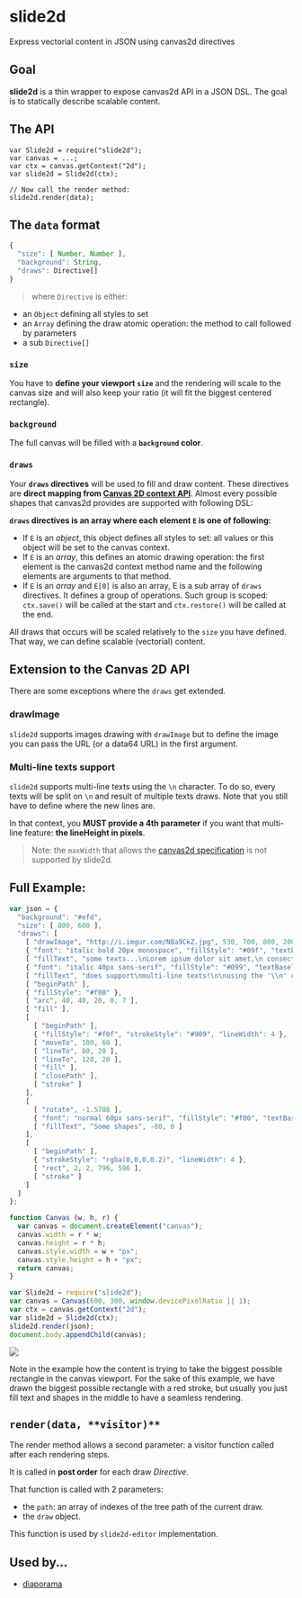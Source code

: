 slide2d
=======
Express vectorial content in JSON using canvas2d directives

## Goal

**slide2d** is a thin wrapper to expose canvas2d API in a JSON DSL.
The goal is to statically describe scalable content.

## The API

```
var Slide2d = require("slide2d");
var canvas = ...;
var ctx = canvas.getContext("2d");
var slide2d = Slide2d(ctx);

// Now call the render method:
slide2d.render(data);
```

## The `data` format

```js
{
  "size": [ Number, Number ],
  "background": String,
  "draws": Directive[]
}
```

> where `Directive` is either:
- an `Object` defining all styles to set
- an `Array` defining the draw atomic operation: the method to call followed by parameters
- a sub `Directive[]`

### `size`

You have to **define your viewport `size`** and the rendering will scale to the canvas size and will also keep your ratio (it will fit the biggest centered rectangle).

### `background`

The full canvas will be filled with a **`background` color**.

### `draws`

Your **`draws` directives** will be used to fill and draw content. These directives are **direct mapping from [Canvas 2D context API](http://www.w3.org/TR/2dcontext/)**. Almost every possible shapes that canvas2d provides are supported with following DSL:

**`draws` directives is an array where each element `E` is one of following:**
- If `E` is an *object*, this object defines all styles to set: all values or this object will be set to the canvas context.
- If `E` is an *array*, this defines an atomic drawing operation: the first element is the canvas2d context method name and the following elements are arguments to that method.
- If `E` is an *array* and `E[0]` is also an array, E is a sub array of `draws` directives. It defines a group of operations. Such group is scoped: `ctx.save()` will be called at the start and `ctx.restore()` will be called at the end.

All draws that occurs will be scaled relatively to the `size` you have defined. That way, we can define scalable (vectorial) content.

## Extension to the Canvas 2D API

There are some exceptions where the `draws` get extended.

### drawImage

`slide2d` supports images drawing with `drawImage` but to define the image you can pass the URL (or a data64 URL) in the first argument.

### Multi-line texts support

`slide2d` supports multi-line texts using the `\n` character.
To do so, every texts will be split on `\n` and result of multiple texts draws.
Note that you still have to define where the new lines are.

In that context, you
**MUST provide a 4th parameter** if you want that multi-line feature: **the lineHeight in pixels**.

> Note: the `maxWidth` that allows the [canvas2d specification](http://www.w3.org/TR/2dcontext/#drawing-text-to-the-canvas) is not supported by slide2d.

## Full Example:

```js
var json = {
  "background": "#efd",
  "size": [ 800, 600 ],
  "draws": [
    [ "drawImage", "http://i.imgur.com/N8a9CkZ.jpg", 530, 700, 800, 200, 0, 400, 800, 200 ],
    { "font": "italic bold 20px monospace", "fillStyle": "#09f", "textBaseline": "top", "textAlign": "right" },
    [ "fillText", "some texts...\nLorem ipsum dolor sit amet,\n consectetur adipiscing elit,\n sed do eiusmod tempor incididunt ut labore\net dolore magna aliqua.", 780, 10, 20 ],
    { "font": "italic 40px sans-serif", "fillStyle": "#099", "textBaseline": "middle", "textAlign": "center" },
    [ "fillText", "does support\nmulti-line texts!\n\nusing the '\\n' character.\n\nand also supports images :)", 400, 200, 48],
    [ "beginPath" ],
    { "fillStyle": "#f00" },
    [ "arc", 40, 40, 20, 0, 7 ],
    [ "fill" ],
    [
      [ "beginPath" ],
      { "fillStyle": "#f0f", "strokeStyle": "#909", "lineWidth": 4 },
      [ "moveTo", 100, 60 ],
      [ "lineTo", 80, 20 ],
      [ "lineTo", 120, 20 ],
      [ "fill" ],
      [ "closePath" ],
      [ "stroke" ]
    ],
    [
      [ "rotate", -1.5708 ],
      { "font": "normal 60px sans-serif", "fillStyle": "#f00", "textBaseline": "top", "textAlign": "right" },
      [ "fillText", "Some shapes", -80, 0 ]
    ],
    [
      [ "beginPath" ],
      { "strokeStyle": "rgba(0,0,0,0.2)", "lineWidth": 4 },
      [ "rect", 2, 2, 796, 596 ],
      [ "stroke" ]
    ]
  ]
};

function Canvas (w, h, r) {
  var canvas = document.createElement("canvas");
  canvas.width = r * w;
  canvas.height = r * h;
  canvas.style.width = w + "px";
  canvas.style.height = h + "px";
  return canvas;
}

var Slide2d = require("slide2d");
var canvas = Canvas(600, 300, window.devicePixelRatio || 1);
var ctx = canvas.getContext("2d");
var slide2d = Slide2d(ctx);
slide2d.render(json);
document.body.appendChild(canvas);
```

![](http://i.imgur.com/hAPUzTb.png)

Note in the example how the content is trying to take the biggest possible rectangle in the canvas viewport. For the sake of this example, we have drawn the biggest possible rectangle with a red stroke, but usually you just fill text and shapes in the middle to have a seamless rendering.

## `render(data, **visitor)**`

The render method allows a second parameter:
a visitor function called after each rendering steps.

It is called in **post order** for each draw *Directive*.

That function is called with 2 parameters:
- the `path`: an array of indexes of the tree path of the current draw.
- the `draw` object.

This function is used by `slide2d-editor` implementation.

## Used by...

- [diaporama](https://github.com/gre/diaporama/)
